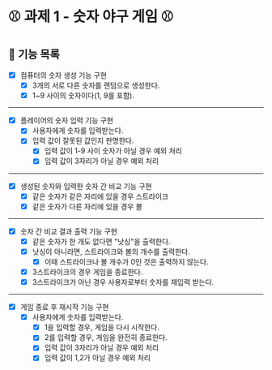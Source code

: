 # ⚾️ 과제 1 - 숫자 야구 게임 ⚾️


## 🚀 기능 목록

- [X] 컴퓨터의 숫자 생성 기능 구현
  - [X] 3개의 서로 다른 숫자를 랜덤으로 생성한다.
  - [X] 1~9 사이의 숫자이다(1, 9를 포함).

---

- [X] 플레이어의 숫자 입력 기능 구현
  - [X] 사용자에게 숫자를 입력받는다.
  - [X] 입력 값이 잘못된 값인지 판명한다.
    - [X] 입력 값이 1-9 사이 숫자가 아닐 경우 예외 처리
    - [X] 입력 값이 3자리가 아닐 경우 예외 처리

---

- [X] 생성된 숫자와 입력한 숫자 간 비교 기능 구현
  - [X] 같은 숫자가 같은 자리에 있을 경우 스트라이크
  - [X] 같은 숫자가 다른 자리에 있을 경우 볼

---

- [X] 숫자 간 비교 결과 출력 기능 구현
  - [X] 같은 숫자가 한 개도 없다면 "낫싱"을 출력한다.
  - [X] 낫싱이 아니라면, 스트라이크와 볼의 개수를 출력한다.
    - [X] 이때 스트라이크나 볼 개수가 0인 것은 출력하지 않는다.
  - [X] 3스트라이크의 경우 게임을 종료한다.
  - [X] 3스트라이크가 아닌 경우 사용자로부터 숫자를 재입력 받는다.

---

- [X] 게임 종료 후 재시작 기능 구현
  - [X] 사용자에게 숫자를 입력받는다.
    - [X] 1을 입력할 경우, 게임을 다시 시작한다.
    - [X] 2를 입력할 경우, 게임을 완전히 종료한다.
    - [X] 입력 값이 3자리가 아닐 경우 예외 처리
    - [X] 입력 값이 1,2가 아닐 경우 예외 처리
